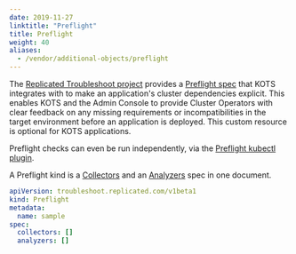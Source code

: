 ```yaml
---
date: 2019-11-27
linktitle: "Preflight"
title: Preflight
weight: 40
aliases: 
  - /vendor/additional-objects/preflight
---
```

The [Replicated Troubleshoot project](https://github.com/replicatedhq/troubleshoot) provides a [Preflight spec](https://troubleshoot.sh/reference/preflights/) that KOTS integrates with to make an application's cluster dependencies explicit. This enables KOTS and the Admin Console to provide Cluster Operators with clear feedback on any missing requirements or incompatibilities in the target environment before an application is deployed. This custom resource is optional for KOTS applications.

Preflight checks can even be run independently, via the [Preflight kubectl plugin](https://troubleshoot.sh/docs/preflight/overview/).

A Preflight kind is a [Collectors](https://troubleshoot.sh/reference/collectors/overview/) and an [Analyzers](https://troubleshoot.sh/reference/analyzers/overview/) spec in one document.

```yaml
apiVersion: troubleshoot.replicated.com/v1beta1
kind: Preflight
metadata:
  name: sample
spec:
  collectors: []
  analyzers: []
```
